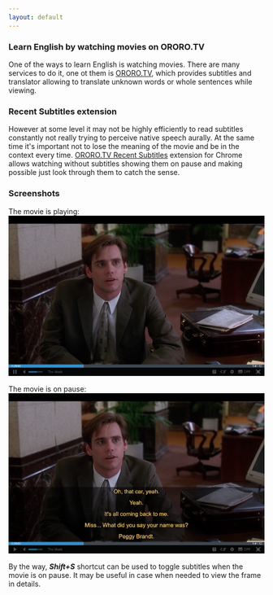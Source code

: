 ```yaml
---
layout: default
---
```


### Learn English by watching movies on ORORO.TV

One of the ways to learn English is watching movies. There are many services to do it,
one ot them is [ORORO.TV](https://ororo.tv/ref/1530022), which provides subtitles and
translator allowing to translate unknown words or whole sentences while viewing.

### Recent Subtitles extension

However at some level it may not be highly efficiently to read subtitles constantly
not really trying to perceive native speech aurally. At the same time it's important
not to lose the meaning of the movie and be in the context every time.
[ORORO.TV Recent Subtitles](https://chrome.google.com/webstore/detail/ororotv-recent-subtitles/aebfghlgckigccknbckmejjnlaloeeei?hl=en)
extension for Chrome allows watching without subtitles showing them on pause
and making possible just look through them to catch the sense.

### Screenshots

The movie is playing:
![Playing](_assets/images/playing.png)

The movie is on pause:
![Pause](_assets/images/pause.png)

By the way, **_Shift+S_** shortcut can be used to toggle subtitles when the movie is on pause.
It may be useful in case when needed to view the frame in details.
